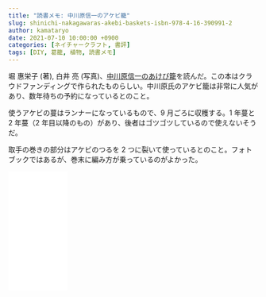 ```yaml
---
title: "読書メモ: 中川原信一のアケビ籠"
slug: shinichi-nakagawaras-akebi-baskets-isbn-978-4-16-390991-2
author: kamataryo
date: 2021-07-10 10:00:00 +0900
categories: [ネイチャークラフト, 書評]
tags: [DIY, 葛籠, 植物, 読書メモ]
---
```


堀 惠栄子 (著), 白井 亮 (写真)、[中川原信一のあけび籠](https://amzn.to/3hwypWl)を読んだ。この本はクラウドファンディングで作られたものらしい。中川原氏のアケビ籠は非常に人気があり、数年待ちの予約になっているとのこと。

使うアケビの蔓はランナーになっているもので、9 月ごろに収穫する。1 年蔓と 2 年蔓（2 年目以降のもの）があり、後者はゴツゴツしているので使えないそうだ。

取手の巻きの部分はアケビのつるを 2 つに裂いて使っているとのこと。フォトブックではあるが、巻末に編み方が乗っているのがよかった。

<iframe style="width:120px;height:240px;" marginwidth="0" marginheight="0" scrolling="no" frameborder="0" src="//rcm-fe.amazon-adsystem.com/e/cm?lt1=_blank&bc1=000000&IS2=1&bg1=FFFFFF&fc1=000000&lc1=0000FF&t=kamataryo09-22&language=ja_JP&o=9&p=8&l=as4&m=amazon&f=ifr&ref=as_ss_li_til&asins=B07PBYWRCX&linkId=0c54f063a87961b703b6978284100ef3"></iframe>
